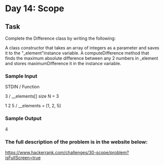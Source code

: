 # Day 14: Scope
## Task
Complete the Difference class by writing the following:

A class constructor that takes an array of integers as a parameter and saves it to the "_element"instance variable.
A computeDifference method that finds the maximum absolute difference between any 2 numbers in _element  and stores  maximumDifference it in the  instance variable.

### Sample Input

STDIN  /  Function 

3 /  __elements[] size N = 3 

1 2 5    /  __elements = [1, 2, 5]

### Sample Output
4

### The full description of the problem is in the website below:
https://www.hackerrank.com/challenges/30-scope/problem?isFullScreen=true
